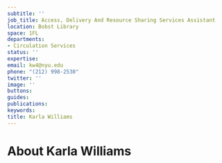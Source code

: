 ```yaml
---
subtitle: ''
job_title: Access, Delivery And Resource Sharing Services Assistant
location: Bobst Library
space: 1FL
departments:
- Circulation Services
status: ''
expertise: 
email: kw4@nyu.edu
phone: "(212) 998-2530"
twitter: ''
image: ''
buttons: 
guides: 
publications: 
keywords: 
title: Karla Williams
---
```


# About Karla Williams